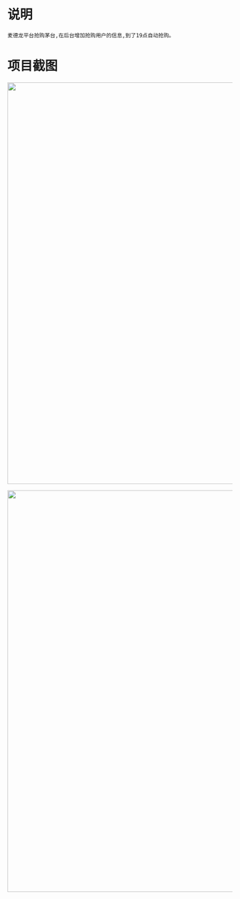# 说明
    麦德龙平台抢购茅台,在后台增加抢购用户的信息,到了19点自动抢购。

# 项目截图

<p align="center">
  <img width="900" src="https://raw.githubusercontent.com/huwei365/mdl/master/document/images/example.PNG">
</p>

<p align="center">
  <img width="900" src="https://raw.githubusercontent.com/huwei365/mdl/master/document/images/storeList.PNG">
</p>
